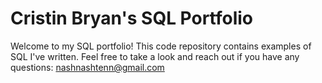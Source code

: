 # Cristin Bryan's SQL Portfolio
Welcome to my SQL portfolio! This code repository contains examples of SQL I've written. Feel free to take a look and reach out if you have any questions: nashnashtenn@gmail.com
